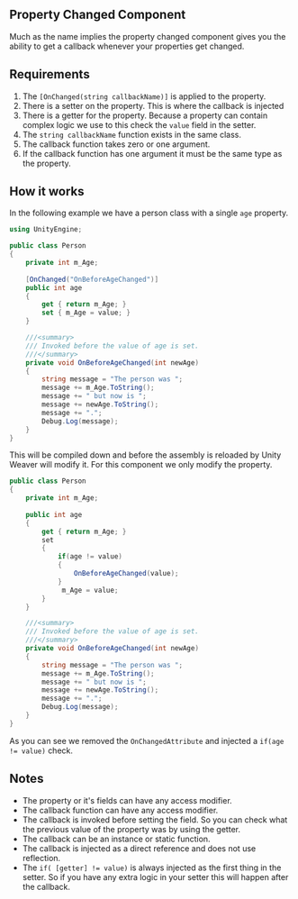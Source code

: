 ﻿## Property Changed Component

Much as the name implies the property changed component gives you the ability to get a callback whenever your properties get changed. 

## Requirements
1) The `[OnChanged(string callbackName)]` is applied to the property.
2) There is a setter on the property. This is where the callback is injected
3) There is a getter for the property. Because a property can contain complex logic we use to this check the `value` field in the setter. 
4) The `string callbackName` function exists in the same class.
5) The callback function takes zero or one argument. 
6) If the callback function has one argument it must be the same type as the property. 



## How it works
In the following example we have a person class with a single `age` property.
```csharp
using UnityEngine;

public class Person
{
    private int m_Age;
    
    [OnChanged("OnBeforeAgeChanged")]
    public int age
    {
        get { return m_Age; }
        set { m_Age = value; }
    }

    ///<summary>
    /// Invoked before the value of age is set.
    ///</summary>
    private void OnBeforeAgeChanged(int newAge)
    {
        string message = "The person was ";
        message += m_Age.ToString();
        message += " but now is ";
        message += newAge.ToString();
        message += ".";
        Debug.Log(message);
    }
}
```
This will be compiled down and before the assembly is reloaded by Unity Weaver will modify it. For this component we only modify the property.

```csharp
public class Person
{
    private int m_Age;
    
    public int age
    {
        get { return m_Age; }
        set 
        {
            if(age != value)
            {
                OnBeforeAgeChanged(value); 
            }
             m_Age = value;
        }
    }

    ///<summary>
    /// Invoked before the value of age is set.
    ///</summary>
    private void OnBeforeAgeChanged(int newAge)
    {
        string message = "The person was ";
        message += m_Age.ToString();
        message += " but now is ";
        message += newAge.ToString();
        message += ".";
        Debug.Log(message);
    }
}
```
As you can see we removed the `OnChangedAttribute` and injected a `if(age != value)` check. 


## Notes
* The property or it's fields can have any access modifier. 
* The callback function can have any access modifier. 
* The callback is invoked before setting the field. So you can check what the previous value of the property was by using the getter. 
* The callback can be an instance or static function.
* The callback is injected as a direct reference and does not use reflection. 
* The `if( [getter] != value)` is always injected as the first thing in the setter. So if you have any extra logic in your setter this will happen after the callback. 
